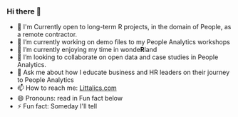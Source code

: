 ### Hi there 👋

- 👯 I'm Currently open to long-term R projects, in the domain of People, as a remote contractor.
- 🔭 I’m currently working on demo files to my People Analytics workshops
- 🌱 I’m currently enjoying my time in wonde**R**land 
- 🤔 I’m looking to collaborate on open data and case studies in People Analytics.
- 💬 Ask me about how I educate business and HR leaders on their journey to People Analytics
- 📫 How to reach me: [Littalics.com](https://www.littalics.com/)
- 😄 Pronouns: read in Fun fact below
- ⚡ Fun fact: Someday I'll tell

